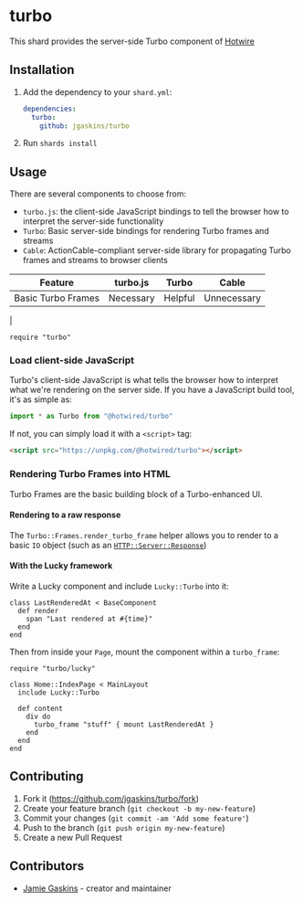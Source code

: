 # turbo

This shard provides the server-side Turbo component of [Hotwire](https://hotwire.dev)

## Installation

1. Add the dependency to your `shard.yml`:

   ```yaml
   dependencies:
     turbo:
       github: jgaskins/turbo
   ```

2. Run `shards install`

## Usage

There are several components to choose from:

- `turbo.js`: the client-side JavaScript bindings to tell the browser how to interpret the server-side functionality
- `Turbo`: Basic server-side bindings for rendering Turbo frames and streams
- `Cable`: ActionCable-compliant server-side library for propagating Turbo frames and streams to browser clients

| Feature | turbo.js | Turbo | Cable |
|-|-|-|-|
| Basic Turbo Frames | Necessary | Helpful | Unnecessary |
| 

```crystal
require "turbo"
```

### Load client-side JavaScript

Turbo's client-side JavaScript is what tells the browser how to interpret what we're rendering on the server side. If you have a JavaScript build tool, it's as simple as:

```javascript
import * as Turbo from "@hotwired/turbo"
```

If not, you can simply load it with a `<script>` tag:

```html
<script src="https://unpkg.com/@hotwired/turbo"></script>
```

### Rendering Turbo Frames into HTML

Turbo Frames are the basic building block of a Turbo-enhanced UI.

#### Rendering to a raw response

The `Turbo::Frames.render_turbo_frame` helper allows you to render to a basic `IO` object (such as an [`HTTP::Server::Response`](https://crystal-lang.org/api/0.35.1/HTTP/Server/Response.html))

#### With the Lucky framework

Write a Lucky component and include `Lucky::Turbo` into it:

```crystal
class LastRenderedAt < BaseComponent
  def render
    span "Last rendered at #{time}"
  end
end
```

Then from inside your `Page`, mount the component within a `turbo_frame`:

```crystal
require "turbo/lucky"

class Home::IndexPage < MainLayout
  include Lucky::Turbo

  def content
    div do
      turbo_frame "stuff" { mount LastRenderedAt }
    end
  end
end
```

## Contributing

1. Fork it (<https://github.com/jgaskins/turbo/fork>)
2. Create your feature branch (`git checkout -b my-new-feature`)
3. Commit your changes (`git commit -am 'Add some feature'`)
4. Push to the branch (`git push origin my-new-feature`)
5. Create a new Pull Request

## Contributors

- [Jamie Gaskins](https://github.com/jgaskins) - creator and maintainer
